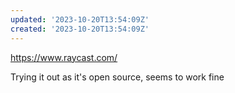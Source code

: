 ```yaml
---
updated: '2023-10-20T13:54:09Z'
created: '2023-10-20T13:54:09Z'
---
```

https://www.raycast.com/

Trying it out as it's open source, seems to work fine